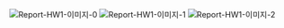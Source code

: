![Report-HW1-이미지-0](https://github.com/user-attachments/assets/0ba391b3-d342-41fb-a9e9-b7c39126d0ba)
![Report-HW1-이미지-1](https://github.com/user-attachments/assets/90efdbf8-345c-4222-b4d5-e8fc41dbc11f)
![Report-HW1-이미지-2](https://github.com/user-attachments/assets/7db5ef2c-6ef9-46d7-86d1-6f02529c1bad)
